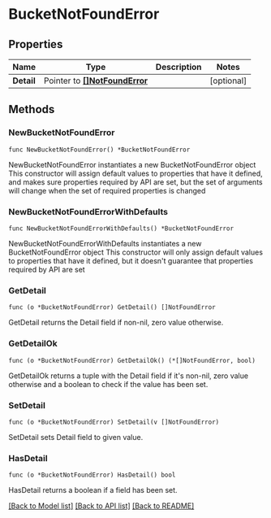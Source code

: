 # BucketNotFoundError

## Properties

Name | Type | Description | Notes
------------ | ------------- | ------------- | -------------
**Detail** | Pointer to [**[]NotFoundError**](NotFoundError.md) |  | [optional] 

## Methods

### NewBucketNotFoundError

`func NewBucketNotFoundError() *BucketNotFoundError`

NewBucketNotFoundError instantiates a new BucketNotFoundError object
This constructor will assign default values to properties that have it defined,
and makes sure properties required by API are set, but the set of arguments
will change when the set of required properties is changed

### NewBucketNotFoundErrorWithDefaults

`func NewBucketNotFoundErrorWithDefaults() *BucketNotFoundError`

NewBucketNotFoundErrorWithDefaults instantiates a new BucketNotFoundError object
This constructor will only assign default values to properties that have it defined,
but it doesn't guarantee that properties required by API are set

### GetDetail

`func (o *BucketNotFoundError) GetDetail() []NotFoundError`

GetDetail returns the Detail field if non-nil, zero value otherwise.

### GetDetailOk

`func (o *BucketNotFoundError) GetDetailOk() (*[]NotFoundError, bool)`

GetDetailOk returns a tuple with the Detail field if it's non-nil, zero value otherwise
and a boolean to check if the value has been set.

### SetDetail

`func (o *BucketNotFoundError) SetDetail(v []NotFoundError)`

SetDetail sets Detail field to given value.

### HasDetail

`func (o *BucketNotFoundError) HasDetail() bool`

HasDetail returns a boolean if a field has been set.


[[Back to Model list]](../README.md#documentation-for-models) [[Back to API list]](../README.md#documentation-for-api-endpoints) [[Back to README]](../README.md)


